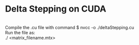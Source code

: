 # Delta Stepping on CUDA
\
Compile the .cu file with command $ nvcc -o <executable> ./deltaStepping.cu\
Run the file as:\
./<executable> <matrix_filename.mtx> <source>
